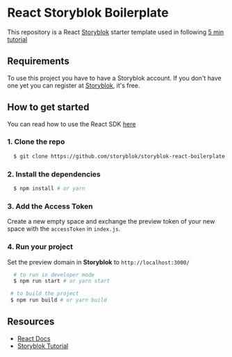 # React Storyblok Boilerplate

This repository is a React [Storyblok](https://www.storyblok.com/) starter template used in following [5 min tutorial](https://www.storyblok.com/tp/headless-cms-react)

## Requirements

To use this project you have to have a Storyblok account. If you don't have one yet you can register at [Storyblok](https://app.storyblok.com/), it's free.

## How to get started

You can read how to use the React SDK [here](https://github.com/storyblok/storyblok-react) 

### 1. Clone the repo

```sh
  $ git clone https://github.com/storyblok/storyblok-react-boilerplate
```

### 2. Install the dependencies
```sh
  $ npm install # or yarn
```

### 3. Add the Access Token

Create a new empty space and exchange the preview token of your new space with the `accessToken` in `index.js`.

### 4. Run your project

Set the preview domain in <strong>Storyblok</strong> to `http://localhost:3000/`

```sh
  # to run in developer mode
  $ npm run start # or yarn start
 ```

 ```sh
  # to build the project
  $ npm run build # or yarn build
 ```

 ## Resources

- [React Docs](https://reactjs.org/docs/getting-started.html)
- [Storyblok Tutorial](https://www.storyblok.com/tp/add-a-headless-cms-to-react-in-5-minutes )